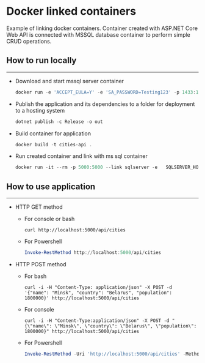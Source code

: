 # Docker linked containers

Example of linking docker containers. Container created with ASP.NET Core Web API is connected with MSSQL database container to perform simple CRUD operations.

## How to run locally

---

- Download and start mssql server container

  ```powershell
  docker run -e 'ACCEPT_EULA=Y' -e 'SA_PASSWORD=Testing123' -p 1433:1433   --name sqlserver -d microsoft/mssql-server-linux
  ```

- Publish the application and its dependencies to a folder for deployment to a hosting system

  ```powershell
  dotnet publish -c Release -o out
  ```

- Build container for application

  ```powershell
  docker build -t cities-api .
  ```

- Run created container and link with ms sql container

  ```powershell
  docker run -it --rm -p 5000:5000 --link sqlserver -e   SQLSERVER_HOST=sqlserver cities-api
  ```

## How to use application

---

- HTTP GET method
  - For console or bash

    ```console
    curl http://localhost:5000/api/cities
    ```

  - For Powershell

    ```powershell
    Invoke-RestMethod http://localhost:5000/api/cities
    ```

- HTTP POST method
  - For bash

    ```console
    curl -i -H "Content-Type: application/json" -X POST -d '{"name": "Minsk", "country": "Belarus", "population": 1800000}' http://localhost:5000/api/cities
    ```

  - For console

    ```console
    curl -i -H "Content-Type:application/json" -X POST -d "{\"name\": \"Minsk\", \"country\": \"Belarus\", \"population\": 1800000}" http://localhost:5000/api/cities
    ```

  - For Powershell

    ```powershell
    Invoke-RestMethod -Uri 'http://localhost:5000/api/cities' -Method Post -ContentType 'application/json' -Body '{"name": "Minsk", "country": "Belarus", "population": 1800000}'
    ```
